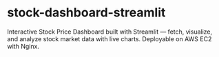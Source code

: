 # stock-dashboard-streamlit
Interactive Stock Price Dashboard built with Streamlit — fetch, visualize, and analyze stock market data with live charts. Deployable on AWS EC2 with Nginx.
